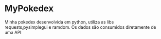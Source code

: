 # MyPokedex
Minha pokedex desenvolvida em python, utiliza as libs requests,pysimplegui e ramdom. Os dados são consumidos diretamente de uma API
